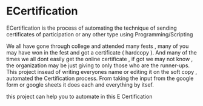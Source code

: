 # ECertification
ECertification is the process of automating the technique of sending certificates of participation or any other type using Programming/Scripting

We all have gone through college and attended many fests , many of you may have won in the fest and got a certificate ( hardcopy ). 
And many of the times we all dont easily get the online certificate , if got we may not know , the organization may be just giving to only those who are the runner-ups.
This project insead of writing everyones name or editing it on the soft copy , automated the Certification process.
From taking the input from the google form or google sheets it does each and everything by itsef.

this project can help you to automate in this E Certification
